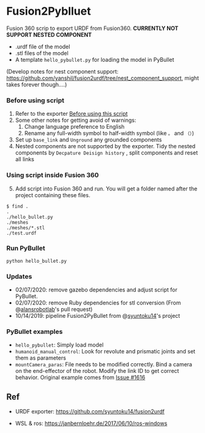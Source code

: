 # Fusion2Pyblluet

Fusion 360 scrip to export URDF from Fusion360. **CURRENTLY NOT SUPPORT NESTED COMPONENT** 

* .urdf file of the model
* .stl files of the model
* A template `hello_pybullet.py` for loading the model in PyBullet

(Develop notes for nest component support: https://github.com/yanshil/fusion2urdf/tree/nest_component_support, might takes forever though....)

### Before using script

1. Refer to the exporter [Before using this script]( https://github.com/syuntoku14/fusion2urdf#before-using-this-script )
2. Some other notes for getting avoid of warnings: 
   1. Change language preference to English
   2. Rename any full-width symbol to half-width symbol (like `。` and `（）`)
3. Set up `base_link` and `Unground` any grounded components
4. Nested components are not supported by the exporter. Tidy the nested components by `Decpature Deisign history` , split components and reset all links

### Using script inside Fusion 360

5. Add script into Fusion 360 and run.  You will get a folder named after the project containing these files.

```
$ find .
.
./hello_bullet.py
./meshes
./meshes/*.stl
./test.urdf
```

### Run PyBullet

```
python hello_bullet.py
```

### Updates

* 02/07/2020: remove gazebo dependencies and adjust script for PyBullet.
* 02/07/2020: remove Ruby dependencies for stl conversion (From @[alansrobotlab](https://github.com/alansrobotlab)'s pull request)
* 10/14/2019: pipeline Fusion2PyBullet from @[syuntoku14](https://github.com/syuntoku14/fusion2urdf/commits?author=syuntoku14)'s project

### PyBullet examples

* `hello_pybullet`: Simply load model
* `humanoid_manual_control`: Look for revolute and prismatic joints and set them as parameters
* `mountCamera_paras`: File needs to be modified correctly.
Bind a camera on the end-effector of the robot. Modify the link ID to get correct behavior. Original example comes from [Issue #1616](https://github.com/bulletphysics/bullet3/issues/1616)

## Ref

* URDF exporter: https://github.com/syuntoku14/fusion2urdf

* WSL & ros: https://janbernloehr.de/2017/06/10/ros-windows